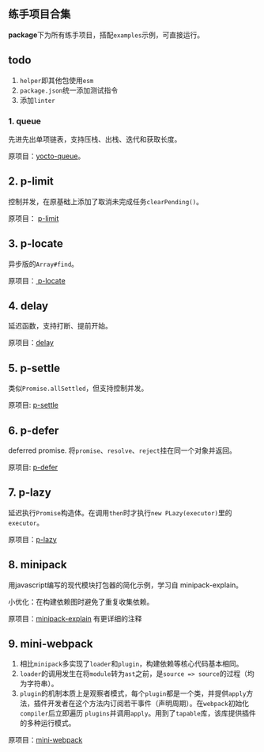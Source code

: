 ## 练手项目合集
**package**下为所有练手项目，搭配`examples`示例，可直接运行。

## todo
1. `helper`即其他包使用`esm`
2. `package.json`统一添加测试指令
3. 添加`linter`

### 1. queue
先进先出单项链表，支持压栈、出栈、迭代和获取长度。

原项目：[yocto-queue](https://github.com/sindresorhus/yocto-queue)。

## 2. p-limit
控制并发，在原基础上添加了取消未完成任务`clearPending()`。

原项目： [ p-limit ](https://github.com/sindresorhus/p-limit)

## 3. p-locate
异步版的`Array#find`。

原项目：[ p-locate ](https://github.com/sindresorhus/p-locate)

## 4. delay
延迟函数，支持打断、提前开始。

原项目：[delay](https://github.com/sindresorhus/delay)

## 5. p-settle
类似`Promise.allSettled`，但支持控制并发。

原项目: [p-settle](https://github.com/sindresorhus/p-settle/tree/main)

## 6. p-defer
deferred promise. 将`promise`、`resolve`、`reject`挂在同一个对象并返回。

原项目: [p-defer](https://github.com/sindresorhus/p-defer)

## 7. p-lazy
延迟执行`Promise`构造体。在调用`then`时才执行`new PLazy(executor)`里的`executor`。

原项目：[p-lazy](https://github.com/sindresorhus/p-lazy)

## 8. minipack
用javascript编写的现代模块打包器的简化示例，学习自 minipack-explain。

小优化：在构建依赖图时避免了重复收集依赖。

原项目：[minipack-explain](https://github.com/chinanf-boy/minipack-explain/tree/master) 有更详细的注释

## 9. mini-webpack
1. 相比`minipack`多实现了`loader`和`plugin`，构建依赖等核心代码基本相同。
2. `loader`的调用发生在将`module`转为`ast`之前，是`source => source`的过程（均为字符串）。
3. `plugin`的机制本质上是观察者模式，每个`plugin`都是一个类，并提供`apply`方法，插件开发者在这个方法内订阅若干事件（声明周期）。在`webpack`初始化`compiler`后立即遍历
`plugins`并调用`apply`。用到了`tapable`库，该库提供插件的多种运行模式。

原项目：[mini-webpack](https://github.com/cuixiaorui/mini-webpack)
